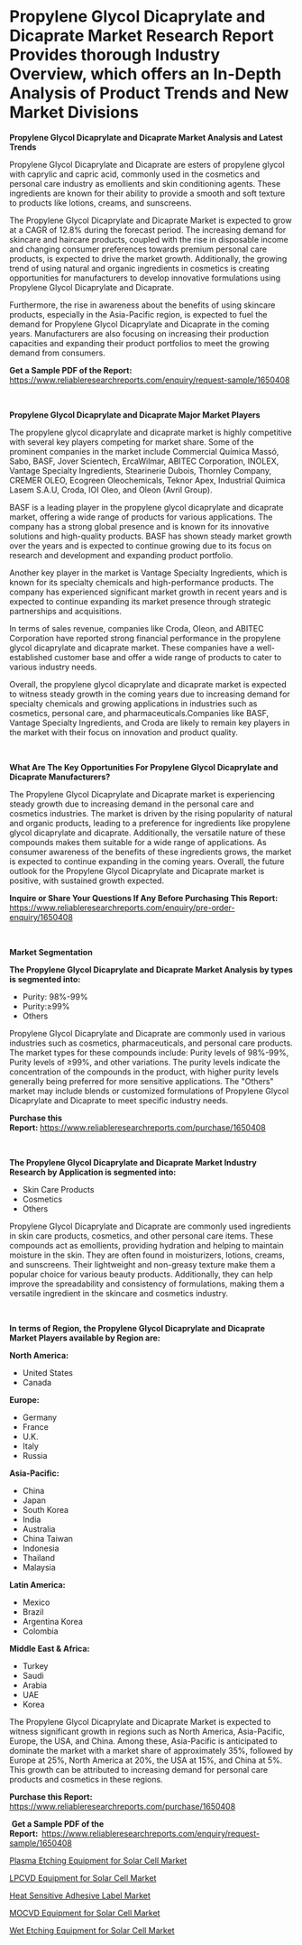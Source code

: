 <p><h1>Propylene Glycol Dicaprylate and Dicaprate Market Research Report Provides thorough Industry Overview, which offers an In-Depth Analysis of Product Trends and New Market Divisions</h1></p><p><strong>Propylene Glycol Dicaprylate and Dicaprate Market Analysis and Latest Trends</strong></p>
<p><p>Propylene Glycol Dicaprylate and Dicaprate are esters of propylene glycol with caprylic and capric acid, commonly used in the cosmetics and personal care industry as emollients and skin conditioning agents. These ingredients are known for their ability to provide a smooth and soft texture to products like lotions, creams, and sunscreens.</p><p>The Propylene Glycol Dicaprylate and Dicaprate Market is expected to grow at a CAGR of 12.8% during the forecast period. The increasing demand for skincare and haircare products, coupled with the rise in disposable income and changing consumer preferences towards premium personal care products, is expected to drive the market growth. Additionally, the growing trend of using natural and organic ingredients in cosmetics is creating opportunities for manufacturers to develop innovative formulations using Propylene Glycol Dicaprylate and Dicaprate.</p><p>Furthermore, the rise in awareness about the benefits of using skincare products, especially in the Asia-Pacific region, is expected to fuel the demand for Propylene Glycol Dicaprylate and Dicaprate in the coming years. Manufacturers are also focusing on increasing their production capacities and expanding their product portfolios to meet the growing demand from consumers.</p></p>
<p><strong>Get a Sample PDF of the Report:&nbsp;</strong> <a href="https://www.reliableresearchreports.com/enquiry/request-sample/1650408">https://www.reliableresearchreports.com/enquiry/request-sample/1650408</a></p>
<p>&nbsp;</p>
<p><strong>Propylene Glycol Dicaprylate and Dicaprate Major Market Players</strong></p>
<p><p>The propylene glycol dicaprylate and dicaprate market is highly competitive with several key players competing for market share. Some of the prominent companies in the market include Commercial Química Massó, Sabo, BASF, Jover Scientech, ErcaWilmar, ABITEC Corporation, INOLEX, Vantage Specialty Ingredients, Stearinerie Dubois, Thornley Company, CREMER OLEO, Ecogreen Oleochemicals, Teknor Apex, Industrial Quimica Lasem S.A.U, Croda, IOI Oleo, and Oleon (Avril Group).</p><p>BASF is a leading player in the propylene glycol dicaprylate and dicaprate market, offering a wide range of products for various applications. The company has a strong global presence and is known for its innovative solutions and high-quality products. BASF has shown steady market growth over the years and is expected to continue growing due to its focus on research and development and expanding product portfolio.</p><p>Another key player in the market is Vantage Specialty Ingredients, which is known for its specialty chemicals and high-performance products. The company has experienced significant market growth in recent years and is expected to continue expanding its market presence through strategic partnerships and acquisitions.</p><p>In terms of sales revenue, companies like Croda, Oleon, and ABITEC Corporation have reported strong financial performance in the propylene glycol dicaprylate and dicaprate market. These companies have a well-established customer base and offer a wide range of products to cater to various industry needs.</p><p>Overall, the propylene glycol dicaprylate and dicaprate market is expected to witness steady growth in the coming years due to increasing demand for specialty chemicals and growing applications in industries such as cosmetics, personal care, and pharmaceuticals.Companies like BASF, Vantage Specialty Ingredients, and Croda are likely to remain key players in the market with their focus on innovation and product quality.</p></p>
<p>&nbsp;</p>
<p><strong>What Are The Key Opportunities For Propylene Glycol Dicaprylate and Dicaprate Manufacturers?</strong></p>
<p><p>The Propylene Glycol Dicaprylate and Dicaprate market is experiencing steady growth due to increasing demand in the personal care and cosmetics industries. The market is driven by the rising popularity of natural and organic products, leading to a preference for ingredients like propylene glycol dicaprylate and dicaprate. Additionally, the versatile nature of these compounds makes them suitable for a wide range of applications. As consumer awareness of the benefits of these ingredients grows, the market is expected to continue expanding in the coming years. Overall, the future outlook for the Propylene Glycol Dicaprylate and Dicaprate market is positive, with sustained growth expected.</p></p>
<p><strong>Inquire or Share Your Questions If Any Before Purchasing This Report:</strong> <a href="https://www.reliableresearchreports.com/enquiry/pre-order-enquiry/1650408">https://www.reliableresearchreports.com/enquiry/pre-order-enquiry/1650408</a></p>
<p>&nbsp;</p>
<p><strong>Market Segmentation</strong></p>
<p><strong>The Propylene Glycol Dicaprylate and Dicaprate Market Analysis by types is segmented into:</strong></p>
<p><ul><li>Purity: 98%-99%</li><li>Purity:≥99%</li><li>Others</li></ul></p>
<p><p>Propylene Glycol Dicaprylate and Dicaprate are commonly used in various industries such as cosmetics, pharmaceuticals, and personal care products. The market types for these compounds include: Purity levels of 98%-99%, Purity levels of ≥99%, and other variations. The purity levels indicate the concentration of the compounds in the product, with higher purity levels generally being preferred for more sensitive applications. The "Others" market may include blends or customized formulations of Propylene Glycol Dicaprylate and Dicaprate to meet specific industry needs.</p></p>
<p><strong>Purchase this Report:&nbsp;</strong><a href="https://www.reliableresearchreports.com/purchase/1650408">https://www.reliableresearchreports.com/purchase/1650408</a></p>
<p>&nbsp;</p>
<p><strong>The Propylene Glycol Dicaprylate and Dicaprate Market Industry Research by Application is segmented into:</strong></p>
<p><ul><li>Skin Care Products</li><li>Cosmetics</li><li>Others</li></ul></p>
<p><p>Propylene Glycol Dicaprylate and Dicaprate are commonly used ingredients in skin care products, cosmetics, and other personal care items. These compounds act as emollients, providing hydration and helping to maintain moisture in the skin. They are often found in moisturizers, lotions, creams, and sunscreens. Their lightweight and non-greasy texture make them a popular choice for various beauty products. Additionally, they can help improve the spreadability and consistency of formulations, making them a versatile ingredient in the skincare and cosmetics industry.</p></p>
<p>&nbsp;</p>
<p><strong>In terms of Region, the Propylene Glycol Dicaprylate and Dicaprate Market Players available by Region are:</strong></p>
<p>
    <p> <strong> North America: </strong>
        <ul>
            <li>United States</li>
            <li>Canada</li>
        </ul>
        </p> 
    <p> <strong> Europe: </strong>
        <ul>
            <li>Germany</li>
            <li>France</li>
            <li>U.K.</li>
            <li>Italy</li>
            <li>Russia</li>
        </ul>
        </p> 
    <p> <strong> Asia-Pacific: </strong>
        <ul>
            <li>China</li>
            <li>Japan</li>
            <li>South Korea</li>
            <li>India</li>
            <li>Australia</li>
            <li>China Taiwan</li>
            <li>Indonesia</li>
            <li>Thailand</li>
            <li>Malaysia</li>
        </ul>
        </p> 
    <p> <strong> Latin America: </strong>
        <ul>
            <li>Mexico</li>
            <li>Brazil</li>
            <li>Argentina Korea</li>
            <li>Colombia</li>
        </ul>
        </p> 
    <p> <strong> Middle East & Africa: </strong>
        <ul>
            <li>Turkey</li>
            <li>Saudi</li>
            <li>Arabia</li>
            <li>UAE</li>
            <li>Korea</li>
        </ul>
    </p>
    </p>
<p><p>The Propylene Glycol Dicaprylate and Dicaprate Market is expected to witness significant growth in regions such as North America, Asia-Pacific, Europe, the USA, and China. Among these, Asia-Pacific is anticipated to dominate the market with a market share of approximately 35%, followed by Europe at 25%, North America at 20%, the USA at 15%, and China at 5%. This growth can be attributed to increasing demand for personal care products and cosmetics in these regions.</p></p>
<p><strong>Purchase this Report: </strong><a href="https://www.reliableresearchreports.com/purchase/1650408">https://www.reliableresearchreports.com/purchase/1650408</a></p>
<p>&nbsp;<strong>Get a Sample PDF of the Report:&nbsp;&nbsp;</strong><a href="https://www.reliableresearchreports.com/enquiry/request-sample/1650408">https://www.reliableresearchreports.com/enquiry/request-sample/1650408</a></p>
<p><strong></strong></p>
<p><p><a href="https://github.com/AKSHATREPORTPRIME/Market-Research-Report-List-3/blob/main/plasma-etching-equipment-for-solar-cell-market.md">Plasma Etching Equipment for Solar Cell Market</a></p><p><a href="https://github.com/josesg55/Market-Research-Report-List-1/blob/main/lpcvd-equipment-for-solar-cell-market.md">LPCVD Equipment for Solar Cell Market</a></p><p><a href="https://github.com/josesg55/Market-Research-Report-List-1/blob/main/heat-sensitive-adhesive-label-market.md">Heat Sensitive Adhesive Label Market</a></p><p><a href="https://github.com/mancsybtousav/Market-Research-Report-List-1/blob/main/mocvd-equipment-for-solar-cell-market.md">MOCVD Equipment for Solar Cell Market</a></p><p><a href="https://github.com/mancsybtousav/Market-Research-Report-List-1/blob/main/wet-etching-equipment-for-solar-cell-market.md">Wet Etching Equipment for Solar Cell Market</a></p></p>